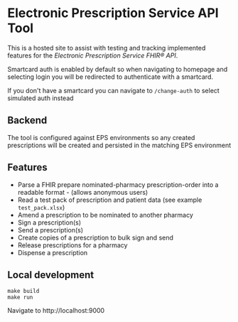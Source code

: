 # Electronic Prescription Service API Tool

This is a hosted site to assist with testing and tracking implemented features for the *Electronic Prescription Service FHIR® API*.

Smartcard auth is enabled by default so when navigating to homepage and selecting login you will be redirected to authenticate with a smartcard.

If you don't have a smartcard you can navigate to `/change-auth` to select simulated auth instead

## Backend

The tool is configured against EPS environments so any created prescriptions will be created and persisted in the matching EPS environment

## Features

* Parse a FHIR prepare nominated-pharmacy prescription-order into a readable format - (allows anonymous users)
* Read a test pack of prescription and patient data (see example `test_pack.xlsx`)
* Amend a prescription to be nominated to another pharmacy
* Sign a prescription(s)
* Send a prescription(s)
* Create copies of a prescription to bulk sign and send
* Release prescriptions for a pharmacy
* Dispense a prescription

## Local development

```
make build
make run
```
Navigate to http://localhost:9000
